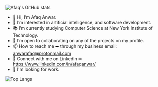 ![Afaq's GitHub stats](https://github-readme-stats.vercel.app/api?username=AfaqAnwar&count_private=true&theme=github_dark&show_icons=true&bg_color=00000000)
- 👋 Hi, I’m Afaq Anwar.
- 👀 I’m interested in artificial intelligence, and software development.
- 📚 I’m currently studying Computer Science at New York Institute of Technology.
- 🤝 I’m open to collaborating on any of the projects on my profile.
- 📫 How to reach me ➡ through my business email: anwarafaq@protonmail.com
- 🔗 Connect with me on LinkedIn ➡ https://www.linkedin.com/in/afaqanwar/
- 💼 I'm looking for work.


![Top Langs](https://github-readme-stats.vercel.app/api/top-langs/?username=AfaqAnwar&layout=compact&langs_count=8&hide=html,shell,css)
